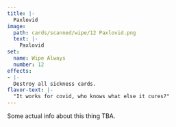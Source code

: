 ```yaml
---
title: |-
  Paxlovid
image: 
  path: cards/scanned/wipe/12 Paxlovid.png
  text: |-
    Paxlovid
set:
  name: Wipe Always
  number: 12
effects: 
- |-
  Destroy all sickness cards.
flavor-text: |-
  "It works for covid, who knows what else it cures?"
---
```

Some actual info about this thing TBA.
